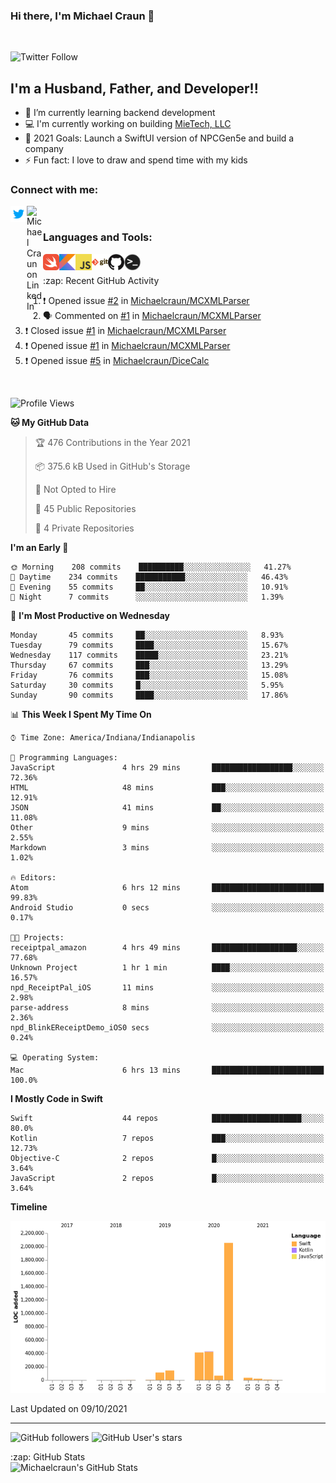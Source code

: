 ### Hi there, I'm Michael Craun 👋 

<br />

![Twitter Follow](https://img.shields.io/twitter/follow/opkurix?style=social)

## I'm a Husband, Father, and Developer!!

- 🌱 I’m currently learning backend development
- 💻 I'm currently working on building [MieTech, LLC](https://github.com/mietechnologies)
- 🥅 2021 Goals: Launch a SwiftUI version of NPCGen5e and build a company
- ⚡ Fun fact: I love to draw and spend time with my kids

### Connect with me:

[<img align="left" alt="Michael Craun on Twitter" width="26px" src="https://raw.githubusercontent.com/github/explore/80688e429a7d4ef2fca1e82350fe8e3517d3494d/topics/twitter/twitter.png" />][twitter]
[<img align="left" alt="Michael Craun on LinkedIn" width="26px" src="https://cdn.jsdelivr.net/npm/simple-icons@v3/icons/linkedin.svg" />][linkedin]

<br />

### Languages and Tools:

[<img align="left" alt="Swift" width="26px" src="https://raw.githubusercontent.com/github/explore/80688e429a7d4ef2fca1e82350fe8e3517d3494d/topics/swift/swift.png" />][swift]
[<img align="left" alt="Kotlin" width="26px" src="https://raw.githubusercontent.com/github/explore/80688e429a7d4ef2fca1e82350fe8e3517d3494d/topics/kotlin/kotlin.png" />][kotlin]
[<img align="left" alt="JavaScript" width="26px" src="https://raw.githubusercontent.com/github/explore/80688e429a7d4ef2fca1e82350fe8e3517d3494d/topics/javascript/javascript.png" />][javascript]
[<img align="left" alt="Git" width="26px" src="https://raw.githubusercontent.com/github/explore/80688e429a7d4ef2fca1e82350fe8e3517d3494d/topics/git/git.png" />]([])
[<img align="left" alt="GitHub" width="26px" src="https://raw.githubusercontent.com/github/explore/78df643247d429f6cc873026c0622819ad797942/topics/github/github.png" />][github]
[<img align="left" alt="Terminal" width="26px" src="https://raw.githubusercontent.com/github/explore/80688e429a7d4ef2fca1e82350fe8e3517d3494d/topics/terminal/terminal.png" />][terminal]

<br />
<br />

<summary>:zap: Recent GitHub Activity</summary>
  
<!--START_SECTION:activity-->
1. ❗️ Opened issue [#2](https://github.com/Michaelcraun/MCXMLParser/issues/2) in [Michaelcraun/MCXMLParser](https://github.com/Michaelcraun/MCXMLParser)
2. 🗣 Commented on [#1](https://github.com/Michaelcraun/MCXMLParser/issues/1) in [Michaelcraun/MCXMLParser](https://github.com/Michaelcraun/MCXMLParser)
3. ❗️ Closed issue [#1](https://github.com/Michaelcraun/MCXMLParser/issues/1) in [Michaelcraun/MCXMLParser](https://github.com/Michaelcraun/MCXMLParser)
4. ❗️ Opened issue [#1](https://github.com/Michaelcraun/MCXMLParser/issues/1) in [Michaelcraun/MCXMLParser](https://github.com/Michaelcraun/MCXMLParser)
5. ❗️ Opened issue [#5](https://github.com/Michaelcraun/DiceCalc/issues/5) in [Michaelcraun/DiceCalc](https://github.com/Michaelcraun/DiceCalc)
<!--END_SECTION:activity-->
  
<br />
  
<!--START_SECTION:waka-->
![Profile Views](http://img.shields.io/badge/Profile%20Views-0-blue)

**🐱 My GitHub Data** 

> 🏆 476 Contributions in the Year 2021
 > 
> 📦 375.6 kB Used in GitHub's Storage 
 > 
> 🚫 Not Opted to Hire
 > 
> 📜 45 Public Repositories 
 > 
> 🔑 4 Private Repositories  
 > 
**I'm an Early 🐤** 

```text
🌞 Morning    208 commits    ██████████░░░░░░░░░░░░░░░   41.27% 
🌆 Daytime    234 commits    ███████████░░░░░░░░░░░░░░   46.43% 
🌃 Evening    55 commits     ██░░░░░░░░░░░░░░░░░░░░░░░   10.91% 
🌙 Night      7 commits      ░░░░░░░░░░░░░░░░░░░░░░░░░   1.39%

```
📅 **I'm Most Productive on Wednesday** 

```text
Monday       45 commits     ██░░░░░░░░░░░░░░░░░░░░░░░   8.93% 
Tuesday      79 commits     ████░░░░░░░░░░░░░░░░░░░░░   15.67% 
Wednesday    117 commits    █████░░░░░░░░░░░░░░░░░░░░   23.21% 
Thursday     67 commits     ███░░░░░░░░░░░░░░░░░░░░░░   13.29% 
Friday       76 commits     ███░░░░░░░░░░░░░░░░░░░░░░   15.08% 
Saturday     30 commits     █░░░░░░░░░░░░░░░░░░░░░░░░   5.95% 
Sunday       90 commits     ████░░░░░░░░░░░░░░░░░░░░░   17.86%

```


📊 **This Week I Spent My Time On** 

```text
⌚︎ Time Zone: America/Indiana/Indianapolis

💬 Programming Languages: 
JavaScript               4 hrs 29 mins       ██████████████████░░░░░░░   72.36% 
HTML                     48 mins             ███░░░░░░░░░░░░░░░░░░░░░░   12.91% 
JSON                     41 mins             ██░░░░░░░░░░░░░░░░░░░░░░░   11.08% 
Other                    9 mins              ░░░░░░░░░░░░░░░░░░░░░░░░░   2.55% 
Markdown                 3 mins              ░░░░░░░░░░░░░░░░░░░░░░░░░   1.02%

🔥 Editors: 
Atom                     6 hrs 12 mins       █████████████████████████   99.83% 
Android Studio           0 secs              ░░░░░░░░░░░░░░░░░░░░░░░░░   0.17%

🐱‍💻 Projects: 
receiptpal_amazon        4 hrs 49 mins       ███████████████████░░░░░░   77.68% 
Unknown Project          1 hr 1 min          ████░░░░░░░░░░░░░░░░░░░░░   16.57% 
npd_ReceiptPal_iOS       11 mins             ░░░░░░░░░░░░░░░░░░░░░░░░░   2.98% 
parse-address            8 mins              ░░░░░░░░░░░░░░░░░░░░░░░░░   2.36% 
npd_BlinkEReceiptDemo_iOS0 secs              ░░░░░░░░░░░░░░░░░░░░░░░░░   0.24%

💻 Operating System: 
Mac                      6 hrs 13 mins       █████████████████████████   100.0%

```

**I Mostly Code in Swift** 

```text
Swift                    44 repos            ████████████████████░░░░░   80.0% 
Kotlin                   7 repos             ███░░░░░░░░░░░░░░░░░░░░░░   12.73% 
Objective-C              2 repos             █░░░░░░░░░░░░░░░░░░░░░░░░   3.64% 
JavaScript               2 repos             █░░░░░░░░░░░░░░░░░░░░░░░░   3.64%

```


**Timeline**

![Chart not found](https://raw.githubusercontent.com/Michaelcraun/Michaelcraun/main/charts/bar_graph.png) 


 Last Updated on 09/10/2021
<!--END_SECTION:waka-->

---
  
![GitHub followers](https://img.shields.io/github/followers/Michaelcraun?style=social)
![GitHub User's stars](https://img.shields.io/github/stars/Michaelcraun?style=social)
  
<summary>:zap: GitHub Stats</summary>

<img align="left" alt="Michaelcraun's GitHub Stats" src="https://github-readme-stats-8frbydxfs-michaelcraun.vercel.app/api?username=Michaelcraun" />

[twitter]: https://twitter.com/opkurix
[linkedin]: https://linkedin.com/in/michael-craun
[swift]: https://developer.apple.com/swift/
[kotlin]: https://kotlinlang.org
[javascript]: https://www.javascript.com
[github]: https://github.com/
[terminal]: https://en.wikipedia.org/wiki/Terminal_(macOS)
